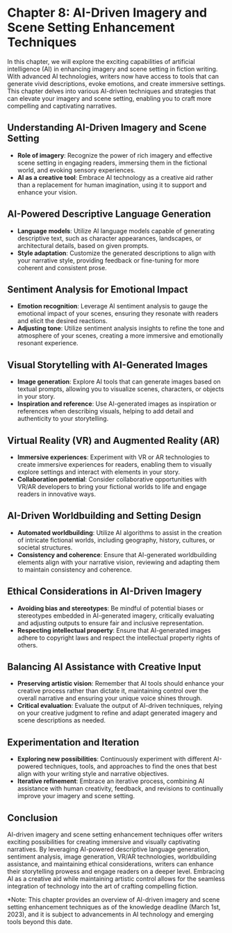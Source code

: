 Chapter 8: AI-Driven Imagery and Scene Setting Enhancement Techniques
=====================================================================

In this chapter, we will explore the exciting capabilities of artificial intelligence (AI) in enhancing imagery and scene setting in fiction writing. With advanced AI technologies, writers now have access to tools that can generate vivid descriptions, evoke emotions, and create immersive settings. This chapter delves into various AI-driven techniques and strategies that can elevate your imagery and scene setting, enabling you to craft more compelling and captivating narratives.

Understanding AI-Driven Imagery and Scene Setting
-------------------------------------------------

* **Role of imagery**: Recognize the power of rich imagery and effective scene setting in engaging readers, immersing them in the fictional world, and evoking sensory experiences.
* **AI as a creative tool**: Embrace AI technology as a creative aid rather than a replacement for human imagination, using it to support and enhance your vision.

AI-Powered Descriptive Language Generation
------------------------------------------

* **Language models**: Utilize AI language models capable of generating descriptive text, such as character appearances, landscapes, or architectural details, based on given prompts.
* **Style adaptation**: Customize the generated descriptions to align with your narrative style, providing feedback or fine-tuning for more coherent and consistent prose.

Sentiment Analysis for Emotional Impact
---------------------------------------

* **Emotion recognition**: Leverage AI sentiment analysis to gauge the emotional impact of your scenes, ensuring they resonate with readers and elicit the desired reactions.
* **Adjusting tone**: Utilize sentiment analysis insights to refine the tone and atmosphere of your scenes, creating a more immersive and emotionally resonant experience.

Visual Storytelling with AI-Generated Images
--------------------------------------------

* **Image generation**: Explore AI tools that can generate images based on textual prompts, allowing you to visualize scenes, characters, or objects in your story.
* **Inspiration and reference**: Use AI-generated images as inspiration or references when describing visuals, helping to add detail and authenticity to your storytelling.

Virtual Reality (VR) and Augmented Reality (AR)
-----------------------------------------------

* **Immersive experiences**: Experiment with VR or AR technologies to create immersive experiences for readers, enabling them to visually explore settings and interact with elements in your story.
* **Collaboration potential**: Consider collaborative opportunities with VR/AR developers to bring your fictional worlds to life and engage readers in innovative ways.

AI-Driven Worldbuilding and Setting Design
------------------------------------------

* **Automated worldbuilding**: Utilize AI algorithms to assist in the creation of intricate fictional worlds, including geography, history, cultures, or societal structures.
* **Consistency and coherence**: Ensure that AI-generated worldbuilding elements align with your narrative vision, reviewing and adapting them to maintain consistency and coherence.

Ethical Considerations in AI-Driven Imagery
-------------------------------------------

* **Avoiding bias and stereotypes**: Be mindful of potential biases or stereotypes embedded in AI-generated imagery, critically evaluating and adjusting outputs to ensure fair and inclusive representation.
* **Respecting intellectual property**: Ensure that AI-generated images adhere to copyright laws and respect the intellectual property rights of others.

Balancing AI Assistance with Creative Input
-------------------------------------------

* **Preserving artistic vision**: Remember that AI tools should enhance your creative process rather than dictate it, maintaining control over the overall narrative and ensuring your unique voice shines through.
* **Critical evaluation**: Evaluate the output of AI-driven techniques, relying on your creative judgment to refine and adapt generated imagery and scene descriptions as needed.

Experimentation and Iteration
-----------------------------

* **Exploring new possibilities**: Continuously experiment with different AI-powered techniques, tools, and approaches to find the ones that best align with your writing style and narrative objectives.
* **Iterative refinement**: Embrace an iterative process, combining AI assistance with human creativity, feedback, and revisions to continually improve your imagery and scene setting.

Conclusion
----------

AI-driven imagery and scene setting enhancement techniques offer writers exciting possibilities for creating immersive and visually captivating narratives. By leveraging AI-powered descriptive language generation, sentiment analysis, image generation, VR/AR technologies, worldbuilding assistance, and maintaining ethical considerations, writers can enhance their storytelling prowess and engage readers on a deeper level. Embracing AI as a creative aid while maintaining artistic control allows for the seamless integration of technology into the art of crafting compelling fiction.

\*Note: This chapter provides an overview of AI-driven imagery and scene setting enhancement techniques as of the knowledge deadline (March 1st, 2023), and it is subject to advancements in AI technology and emerging tools beyond this date.
